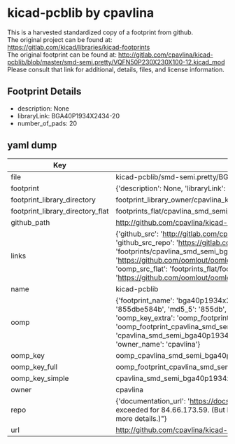 # kicad-pcblib by cpavlina  
This is a harvested standardized copy of a footprint from github.  
The original project can be found at:  
https://gitlab.com/kicad/libraries/kicad-footprints  
The original footprint can be found at:
http://gitlab.com/cpavlina/kicad-pcblib/blob/master/smd-semi.pretty/VQFN50P230X230X100-12.kicad_mod
Please consult that link for additional, details, files, and license information.  
## Footprint Details
* description: None  
* libraryLink: BGA40P1934X2434-20  
* number_of_pads: 20  
## yaml dump  
| Key | Value |  
| --- | --- |  
| file | kicad-pcblib/smd-semi.pretty/BGA40P1934X2434-20.kicad_mod |  
| footprint | {'description': None, 'libraryLink': 'BGA40P1934X2434-20', 'number_of_pads': 20} |  
| footprint_library_directory | footprint_library_owner/cpavlina_kicad-pcblib |  
| footprint_library_directory_flat | footprints_flat/cpavlina_smd_semi_bga40p1934x2434_20/working |  
| github_path | http://github.com/cpavlina/kicad-pcblib/blob/master/smd-semi.pretty/BGA40P1934X2434-20.kicad_mod |  
| links | {'github_src': 'http://gitlab.com/cpavlina/kicad-pcblib/blob/master/smd-semi.pretty/VQFN50P230X230X100-12.kicad_mod', 'github_src_repo': 'https://gitlab.com/kicad/libraries/kicad-footprints', 'oomp_bot': 'footprints/cpavlina_smd_semi_bga40p1934x2434_20/working', 'oomp_bot_github': 'https://github.com/oomlout/oomlout_oomp_footprint_bot/tree/main/footprints/cpavlina_smd_semi_bga40p1934x2434_20/working', 'oomp_src_flat': 'footprints_flat/footprints_flat/cpavlina_smd_semi_bga40p1934x2434_20/working', 'oomp_src_flat_github': 'https://github.com/oomlout/oomlout_oomp_footprint_src/tree/main/footprints_flat/cpavlina_smd_semi_bga40p1934x2434_20/working'} |  
| name | kicad-pcblib |  
| oomp | {'footprint_name': 'bga40p1934x2434_20', 'library_name': 'smd_semi', 'md5': '855dbe584bb3acd69fee918f836411d2', 'md5_10': '855dbe584b', 'md5_5': '855db', 'md5_6': '855dbe', 'oomp_key': 'oomp_cpavlina_smd_semi_bga40p1934x2434_20', 'oomp_key_extra': 'oomp_footprint_cpavlina_smd_semi_bga40p1934x2434_20', 'oomp_key_full': 'oomp_footprint_cpavlina_smd_semi_bga40p1934x2434_20_855dbe', 'oomp_key_simple': 'cpavlina_smd_semi_bga40p1934x2434_20', 'original_filename': 'kicad-pcblib/smd-semi.pretty/BGA40P1934X2434-20.kicad_mod', 'owner_name': 'cpavlina'} |  
| oomp_key | oomp_cpavlina_smd_semi_bga40p1934x2434_20 |  
| oomp_key_full | oomp_footprint_cpavlina_smd_semi_bga40p1934x2434_20 |  
| oomp_key_simple | cpavlina_smd_semi_bga40p1934x2434_20 |  
| owner | cpavlina |  
| repo | {'documentation_url': 'https://docs.github.com/rest/overview/resources-in-the-rest-api#rate-limiting', 'message': "API rate limit exceeded for 84.66.173.59. (But here's the good news: Authenticated requests get a higher rate limit. Check out the documentation for more details.)"} |  
| url | http://github.com/cpavlina/kicad-pcblib |  

